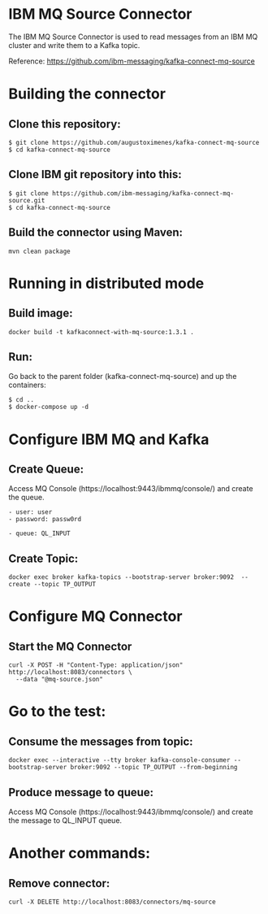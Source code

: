 # IBM MQ Source Connector
The IBM MQ Source Connector is used to read messages from an IBM MQ cluster and write them to a Kafka topic.

Reference: https://github.com/ibm-messaging/kafka-connect-mq-source

# Building the connector
## Clone this repository:
```
$ git clone https://github.com/augustoximenes/kafka-connect-mq-source
$ cd kafka-connect-mq-source
```
## Clone IBM git repository into this:
```
$ git clone https://github.com/ibm-messaging/kafka-connect-mq-source.git
$ cd kafka-connect-mq-source
```

## Build the connector using Maven:
```
mvn clean package
```

# Running in distributed mode
## Build image:
```
docker build -t kafkaconnect-with-mq-source:1.3.1 .
```

## Run:
Go back to the parent folder (kafka-connect-mq-source) and up the containers:
```
$ cd ..
$ docker-compose up -d
```
# Configure IBM MQ and Kafka
## Create Queue:
Access MQ Console (https://localhost:9443/ibmmq/console/) and create the queue.
```
- user: user
- password: passw0rd

- queue: QL_INPUT
```

## Create Topic:
```
docker exec broker kafka-topics --bootstrap-server broker:9092  --create --topic TP_OUTPUT
```

# Configure MQ Connector
## Start the MQ Connector
```
curl -X POST -H "Content-Type: application/json" http://localhost:8083/connectors \
  --data "@mq-source.json"
```

# Go to the test:
## Consume the messages from topic:
```
docker exec --interactive --tty broker kafka-console-consumer --bootstrap-server broker:9092 --topic TP_OUTPUT --from-beginning
```

## Produce message to queue:
Access MQ Console (https://localhost:9443/ibmmq/console/) and create the message to QL_INPUT queue.

# Another commands:
## Remove connector:
```
curl -X DELETE http://localhost:8083/connectors/mq-source 
```